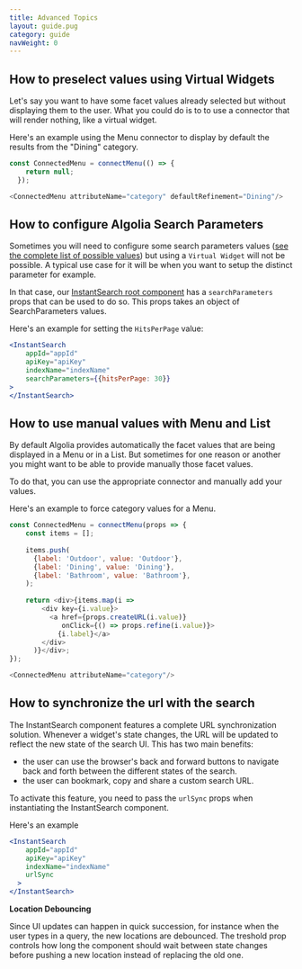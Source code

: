 ```yaml
---
title: Advanced Topics
layout: guide.pug
category: guide
navWeight: 0
---
```


## How to preselect values using Virtual Widgets

Let's say you want to have some facet values already selected but without displaying them to the user. What you could do
is to to use a connector that will render nothing, like a virtual widget. 

Here's an example using the Menu connector to display by default the results from the "Dining" category.

```javascript
const ConnectedMenu = connectMenu(() => {
    return null;
  });

<ConnectedMenu attributeName="category" defaultRefinement="Dining"/>
```

## How to configure Algolia Search Parameters

Sometimes you will need to configure some search parameters values
([see the complete list of possible values](https://www.algolia.com/doc/rest-api/search#full-text-search-parameters))
but using a `Virtual Widget` will not be possible. A typical use case for it will be when you want to setup the distinct
parameter for example. 

In that case, our [InstantSearch root component](/component/InstantSearch.html) has a `searchParameters` props that can be used to do so. This props takes an object
of SearchParameters values. 

Here's an example for setting the `HitsPerPage` value:

```jsx
<InstantSearch
    appId="appId"
    apiKey="apiKey"
    indexName="indexName"
    searchParameters={{hitsPerPage: 30}}
>
</InstantSearch>
```

## How to use manual values with Menu and List

By default Algolia provides automatically the facet values that are being displayed in a Menu or in a List. But sometimes
for one reason or another you might want to be able to provide manually those facet values.

To do that, you can use the appropriate connector and manually add your values.

Here's an example to force category values for a Menu.

```javascript
const ConnectedMenu = connectMenu(props => {
    const items = [];
    
    items.push(
      {label: 'Outdoor', value: 'Outdoor'},
      {label: 'Dining', value: 'Dining'},
      {label: 'Bathroom', value: 'Bathroom'},
    );
    
    return <div>{items.map(i =>
        <div key={i.value}>
          <a href={props.createURL(i.value)}
             onClick={() => props.refine(i.value)}>
            {i.label}</a>
        </div>
      )}</div>;
});

<ConnectedMenu attributeName="category"/>
```

## How to synchronize the url with the search

The InstantSearch component features a complete URL synchronization solution. Whenever a widget's state changes, the URL will be updated to reflect the new state of the search UI. This has two main benefits:

* the user can use the browser's back and forward buttons to navigate back and forth between the different states of the search.
* the user can bookmark, copy and share a custom search URL.

To activate this feature, you need to pass the `urlSync` props when instantiating the InstantSearch component.

Here's an example

```jsx
<InstantSearch
    appId="appId"
    apiKey="apiKey"
    indexName="indexName"
    urlSync
  >
</InstantSearch>
```

**Location Debouncing**
 
Since UI updates can happen in quick succession, for instance when the user types in a query, 
the new locations are debounced. The treshold prop controls how long the component should wait between 
state changes before pushing a new location instead of replacing the old one.


